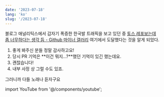 ```yaml
---
date: '2023-07-18'
lang: 'ko'
slug: '/2023-07-18'
---
```


블로그 애널리틱스에서 갑자기 폭증한 한국발 트래픽을 보고 있던 중 [토스 레포보는데 좀 너무하다는 생각 듬 - Github 마이너 갤러리](https://gall.dcinside.com/mgallery/board/view/?id=github&no=49630) 여기에서 도달했다는 것을 알게 되었다.

1. 좋게 봐주신 분들 정말 감사하고요!
2. 당시 PR 기억은 **이건 뭐지...?**했던 기억이 있긴 했는데요.
3. 괜찮습니다!
4. 내부 사정 상 그럴 수도 있죠.

그러니까 다들 노래나 듣자구요

import YouTube from '@/components/youtube';

<YouTube id="okVTSehE414"/>
